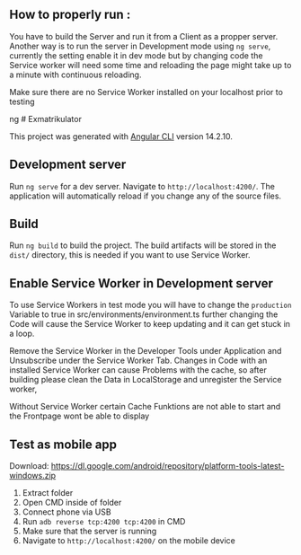 ## How to properly run :
You have to build the Server and run it from a Client as a propper server.
Another way is to run the server in Development mode using `ng serve`, currently the setting enable it in dev mode but by changing code the Service worker will need some time and reloading the page might take up to a minute with continuous reloading.

Make sure there are no Service Worker installed on your localhost prior to testing 


ng # Exmatrikulator

This project was generated with [Angular CLI](https://github.com/angular/angular-cli) version 14.2.10.

## Development server

Run `ng serve` for a dev server. Navigate to `http://localhost:4200/`. The application will automatically reload if you change any of the source files.

## Build

Run `ng build` to build the project. The build artifacts will be stored in the `dist/` directory, this is needed if you want to use Service Worker.


## Enable Service Worker in Development server

To use Service Workers in test mode you will have to change the `production` Variable to true in src/environments/environment.ts
further changing the Code will cause the Service Worker to keep updating and it can get stuck in a loop.

Remove the Service Worker in the Developer Tools under Application and Unsubscribe under the Service Worker Tab. 
Changes in Code with an installed Service Worker can cause Problems with the cache, so after building please clean the Data in LocalStorage and unregister the Service worker,

Without Service Worker certain Cache Funktions are not able to start and the Frontpage wont be able to display 

## Test as mobile app

Download: https://dl.google.com/android/repository/platform-tools-latest-windows.zip

1. Extract folder
2. Open CMD inside of folder
3. Connect phone via USB
4. Run `adb reverse tcp:4200 tcp:4200` in CMD
5. Make sure that the server is running
6. Navigate to `http://localhost:4200/` on the mobile device
